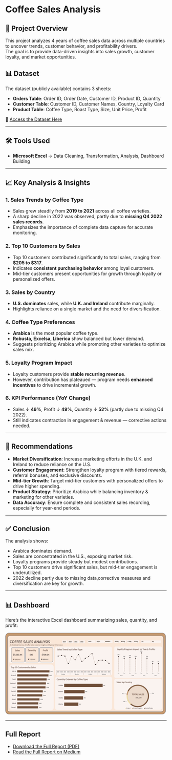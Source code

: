 # Coffee Sales Analysis

## 📌 Project Overview  
This project analyzes 4 years of coffee sales data across multiple countries to uncover trends, customer behavior, and profitability drivers.  
The goal is to provide data-driven insights into sales growth, customer loyalty, and market opportunities.  

## 📊 Dataset  
The dataset (publicly available) contains 3 sheets:  

- **Orders Table**: Order ID, Order Date, Customer ID, Product ID, Quantity  
- **Customer Table**: Customer ID, Customer Names, Country, Loyalty Card  
- **Product Table**: Coffee Type, Roast Type, Size, Unit Price, Profit  


🔗 [Access the Dataset Here](https://docs.google.com/spreadsheets/d/1Y3J_MoAcjQcvUL0q7xdLnRTsmFI310m-/edit?gid=1074066047#gid=1074066047)

---

## 🛠 Tools Used  
- **Microsoft Excel** → Data Cleaning, Transformation, Analysis, Dashboard Building  

---

## 📈 Key Analysis & Insights  

### 1. Sales Trends by Coffee Type  
- Sales grew steadily from **2019 to 2021** across all coffee varieties.  
- A sharp decline in 2022 was observed, partly due to **missing Q4 2022 sales records**.  
- Emphasizes the importance of complete data capture for accurate monitoring.  

### 2. Top 10 Customers by Sales  
- Top 10 customers contributed significantly to total sales, ranging from **$205 to $317**.  
- Indicates **consistent purchasing behavior** among loyal customers.  
- Mid-tier customers present opportunities for growth through loyalty or personalized offers.  

### 3. Sales by Country  
- **U.S. dominates** sales, while **U.K. and Ireland** contribute marginally.  
- Highlights reliance on a single market and the need for diversification.  

### 4. Coffee Type Preferences  
- **Arabica** is the most popular coffee type.  
- **Robusta, Excelsa, Liberica** show balanced but lower demand.  
- Suggests prioritizing Arabica while promoting other varieties to optimize sales mix.  

### 5. Loyalty Program Impact  
- Loyalty customers provide **stable recurring revenue**.  
- However, contribution has plateaued — program needs **enhanced incentives** to drive incremental growth.  

### 6. KPI Performance (YoY Change)  
- Sales ↓ **49%**, Profit ↓ **49%**, Quantity ↓ **52%** (partly due to missing Q4 2022).  
- Still indicates contraction in engagement & revenue — corrective actions needed.  

---

## 📌 Recommendations  

- **Market Diversification**: Increase marketing efforts in the U.K. and Ireland to reduce reliance on the U.S.  
- **Customer Engagement**: Strengthen loyalty program with tiered rewards, referral bonuses, and exclusive discounts.  
- **Mid-tier Growth**: Target mid-tier customers with personalized offers to drive higher spending.  
- **Product Strategy**: Prioritize Arabica while balancing inventory & marketing for other varieties.  
- **Data Accuracy**: Ensure complete and consistent sales recording, especially for year-end periods.  

---

## ✅ Conclusion  
The analysis shows:  
- Arabica dominates demand.  
- Sales are concentrated in the U.S., exposing market risk.  
- Loyalty programs provide steady but modest contributions.  
- Top 10 customers drive significant sales, but mid-tier engagement is underutilized.  
- 2022 decline partly due to missing data,corrective measures and diversification are key for growth.  

---

## 📊 Dashboard  
Here’s the interactive Excel dashboard summarizing sales, quantity, and profit:  

![Coffee Shop Dashboard](Assets/Coffee_Dashboard.png)  

---

## Full Report

- [Download the Full Report (PDF)](Assets/Coffee_Full_Report.pdf)  
- [Read the Full Report on Medium](YOUR_MEDIUM_LINK)  
